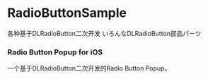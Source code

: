 # RadioButtonSample
各种基于DLRadioButton二次开发
いろんなDLRadioButton部品パーツ
### Radio Button Popup for iOS    
一个基于DLRadioButton二次开发的Radio Button Popup。
